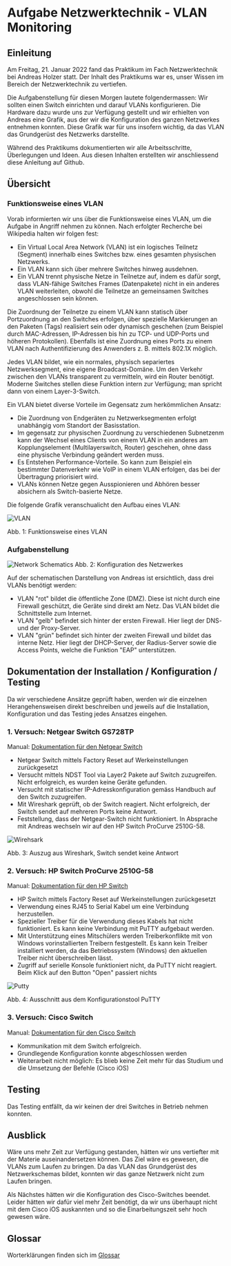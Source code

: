 # Aufgabe Netzwerktechnik - VLAN Monitoring 

## Einleitung

Am Freitag, 21. Januar 2022 fand das Praktikum im Fach Netzwerktechnik bei Andreas Holzer statt. Der Inhalt des Praktikums war es, unser Wissen im Bereich der Netzwerktechnik zu vertiefen.

Die Aufgabenstellung für diesen Morgen lautete folgendermassen: Wir sollten einen Switch einrichten und darauf VLANs konfigurieren. Die Hardware dazu wurde uns zur Verfügung gestellt und wir erhielten von Andreas eine Grafik, aus der wir die Konfiguration des ganzen Netzwerkes entnehmen konnten. Diese Grafik war für uns insofern wichtig, da das VLAN das Grundgerüst des Netzwerks darstellte.

Während des Praktikums dokumentierten wir alle Arbeitsschritte, Überlegungen und Ideen. Aus diesen Inhalten erstellten wir anschliessend diese Anleitung auf Github.


## Übersicht

### Funktionsweise eines VLAN
Vorab informierten wir uns über die Funktionsweise eines VLAN, um die Aufgabe in Angriff nehmen zu können. Nach erfolgter Recherche bei Wikipedia halten wir folgen fest:

- Ein Virtual Local Area Network (VLAN) ist ein logisches Teilnetz (Segment) innerhalb eines Switches bzw. eines gesamten physischen Netzwerks. 
- Ein VLAN kann sich über mehrere Switches hinweg ausdehnen. 
- Ein VLAN trennt physische Netze in Teilnetze auf, indem es dafür sorgt, dass VLAN-fähige Switches Frames (Datenpakete) nicht in ein anderes VLAN weiterleiten, obwohl die Teilnetze an gemeinsamen Switches angeschlossen sein können.

Die Zuordnung der Teilnetze zu einem VLAN kann statisch über Portzuordnung an den Switches erfolgen, über spezielle Markierungen an den Paketen (Tags) realisiert sein oder dynamisch geschehen (zum Beispiel durch MAC-Adressen, IP-Adressen bis hin zu TCP- und UDP-Ports und höheren Protokollen). Ebenfalls ist eine Zuordnung eines Ports zu einem VLAN nach Authentifizierung des Anwenders z. B. mittels 802.1X möglich.

Jedes VLAN bildet, wie ein normales, physisch separiertes Netzwerksegment, eine eigene Broadcast-Domäne. Um den Verkehr zwischen den VLANs transparent zu vermitteln, wird ein Router benötigt. Moderne Switches stellen diese Funktion intern zur Verfügung; man spricht dann von einem Layer-3-Switch.


Ein VLAN bietet diverse Vorteile im Gegensatz zum herkömmlichen Ansatz:

- Die Zuordnung von Endgeräten zu Netzwerksegmenten erfolgt unabhängig vom Standort der Basisstation.
- Im gegensatz zur physischen Zuordnung zu verschiedenen Subnetzenm kann der Wechsel eines Clients von einem VLAN in ein anderes am Kopplungselement (Multilayerswitch, Router) geschehen, ohne dass eine physische Verbindung geändert werden muss.
- Es Entstehen Performance-Vorteile. So kann zum Beispiel ein bestimmter Datenverkehr wie VoIP in einem VLAN erfolgen, das bei der Übertragung priorisiert wird.
- VLANs können Netze gegen Ausspionieren und Abhören besser absichern als Switch-basierte Netze. 


Die folgende Grafik veranschualicht den Aufbau eines VLAN:

![VLAN](.github/assets/vlan.gif)

Abb. 1: Funktionsweise eines VLAN

### Aufgabenstellung


![Network Schematics](./doc/Network_Schematics.png)
Abb. 2: Konfiguration des Netzwerkes

Auf der schematischen Darstellung von Andreas ist ersichtlich, dass drei VLANs benötigt werden:

- VLAN "rot" bildet die öffentliche Zone (DMZ). Diese ist nicht durch eine Firewall geschützt, die Geräte sind direkt am Netz. Das VLAN bildet die Schnittstelle zum Internet.
- VLAN "gelb" befindet sich hinter der ersten Firewall. Hier liegt der DNS- und der Proxy-Server.
- VLAN "grün" befindet sich hinter der zweiten Firewall und bildet das interne Netz. Hier liegt der DHCP-Server, der Radius-Server sowie die Access Points, welche die Funktion "EAP" unterstützen. 


## Dokumentation der Installation / Konfiguration / Testing

Da wir verschiedene Ansätze geprüft haben, werden wir die einzelnen Herangehensweisen direkt beschreiben und jeweils auf die Installation, Konfiguration und das Testing jedes Ansatzes eingehen.

### 1. Versuch: Netgear Switch GS728TP
Manual: [Dokumentation für den Netgear Switch](doc/Manual_Netgear_Switch.pdf)

- Netgear Switch mittels Factory Reset auf Werkeinstellungen zurückgesetzt
- Versucht mittels NDST Tool via Layer2 Pakete auf Switch zuzugreifen. Nicht erfolgreich, es wurden keine Geräte gefunden.
- Versucht mit statischer IP-Adresskonfiguration gemäss Handbuch auf den Switch zuzugreifen.
- Mit Wireshark geprüft, ob der Switch reagiert. Nicht erfolgreich, der Switch sendet auf mehreren Ports keine Antwort.
- Feststellung, dass der Netgear-Switch nicht funktioniert. In Absprache mit Andreas wechseln wir auf den HP Switch ProCurve 2510G-58.

![Wirehsark](.github/assets/wireshark.png)

Abb. 3: Auszug aus Wireshark, Switch sendet keine Antwort

### 2. Versuch: HP Switch ProCurve 2510G-58
Manual: [Dokumentation für den HP Switch](doc/Manual_HP_Switch.pdf)

- HP Switch mittels Factory Reset auf Werkeinstellungen zurückgesetzt
- Verwendung eines RJ45 to Serial Kabel um eine Verbindung herzustellen.
- Spezieller Treiber für die Verwendung dieses Kabels hat nicht funktioniert. Es kann keine Verbindung mit PuTTY aufgebaut werden.
- Mit Unterstützung eines Mitschülers werden Treiberkonflikte mit von Windows vorinstallierten Treibern festgestellt. Es kann kein Treiber installiert werden, da das Betriebssystem (Windows) den aktuellen Treiber nicht überschreiben lässt.
- Zugriff auf serielle Konsole funktioniert nicht, da PuTTY nicht reagiert. Beim Klick auf den Button "Open" passiert nichts

![Putty](.github/assets/putty.png)

Abb. 4: Ausschnitt aus dem Konfigurationstool PuTTY


### 3. Versuch: Cisco Switch
Manual: [Dokumentation für den Cisco Switch](doc/Manual_Cisco_Switch.pdf)

- Kommunikation mit dem Switch erfolgreich.
- Grundlegende Konfiguration konnte abgeschlossen werden
- Weiterarbeit nicht möglich: Es blieb keine Zeit mehr für das Studium und die Umsetzung der Befehle (Cisco iOS)


## Testing
Das Testing entfällt, da wir keinen der drei Switches in Betrieb nehmen konnten.

## Ausblick
Wäre uns mehr Zeit zur Verfügung gestanden, hätten wir uns vertiefter mit der Materie auseinandersetzen können. Das Ziel wäre es gewesen, die VLANs zum Laufen zu bringen. Da das VLAN das Grundgerüst des Netzwerkschemas bildet, konnten wir das ganze Netzwerk nicht zum Laufen bringen.

Als Nächstes hätten wir die Konfiguration des Cisco-Switches beendet. Leider hätten wir dafür viel mehr Zeit benötigt, da wir uns überhaupt nicht mit dem Cisco iOS auskannten und so die Einarbeitungszeit sehr hoch gewesen wäre.

## Glossar
Worterklärungen finden sich im [Glossar](doc/glossar.md)
